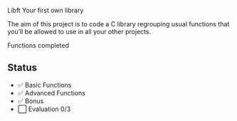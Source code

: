 Libft
Your first own library

The aim of this project is to code a C library regrouping usual functions that
you’ll be allowed to use in all your other projects.

Functions completed

## Status

- :white_check_mark: Basic Functions
- :white_check_mark: Advanced Functions
- :white_check_mark: Bonus
- :white_large_square: Evaluation 0/3
